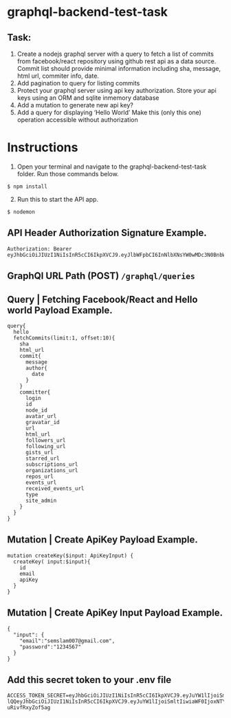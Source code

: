 # graphql-backend-test-task

## Task:

1. Create a nodejs graphql server with a query to fetch a list of commits from facebook/react repository using github rest api as a data source. Commit list should provide minimal information including sha, message, html url, commiter info, date.
2. Add pagination to query for listing commits
3. Protect your graphql server using api key authorization. Store your api keys using an ORM and sqlite inmemory database
4. Add a mutation to generate new api key?
5. Add a query for displaying ‘Hello World’ Make this (only this one) operation accessible without authorization

# Instructions
1. Open your terminal and navigate to the graphql-backend-test-task folder. Run those commands below. 
```
$ npm install
```
2. Run this to start the API app.
```
$ nodemon
```
## API Header Authorization Signature Example.
```
Authorization: Bearer eyJhbGciOiJIUzI1NiIsInR5cCI6IkpXVCJ9.eyJlbWFpbCI6InNlbXNsYW0wMDc3N0BnbWFpbC5jb20iLCJpYXQiOjE2NTAyMDY4NjUsImV4cCI6MTY4MTc0Mjg2NX0.2h_beEyTulfcfigwNxyUPpw3yzjLAzaXLEroPQ0qRAk
```
## GraphQl URL Path (POST) `/graphql/queries`

## Query | Fetching Facebook/React and Hello world Payload Example.
```
query{
  hello
  fetchCommits(limit:1, offset:10){
    sha
    html_url
    commit{
      message
      author{
        date
      }
    }
    committer{
      login
      id
      node_id
      avatar_url
      gravatar_id
      url
      html_url
      followers_url
      following_url
      gists_url
      starred_url
      subscriptions_url
      organizations_url
      repos_url
      events_url
      received_events_url
      type
      site_admin
    }
  }
}
```
## Mutation | Create ApiKey Payload Example.
```
mutation createKey($input: ApiKeyInput) {
  createKey( input:$input){
    id
  	email
  	apiKey
  }
}
```
## Mutation | Create ApiKey Input Payload Example.
```
{
  "input": {
    "email":"semslam007@gmail.com",
    "password":"1234567"
  }
}
```
## Add this secret token to your .env file
```
ACCESS_TOKEN_SECRET=eyJhbGciOiJIUzI1NiIsInR5cCI6IkpXVCJ9.eyJuYW1lIjoiSmltIiwiaWF0IjoxNTY4NzU5ODEyLCJleHAiOjE1Njg3NTk4Mjd9.0i6Im2gKz7jj8wM7aZZzOPaBS_xHoZWAqBwnldn-lQQeyJhbGciOiJIUzI1NiIsInR5cCI6IkpXVCJ9.eyJuYW1lIjoiSmltIiwiaWF0IjoxNTY4NzU5OTIyfQ.RT6wszuCeFLwC_6ksmNMIELxiC5s-uRivfRxyZof5ag

```